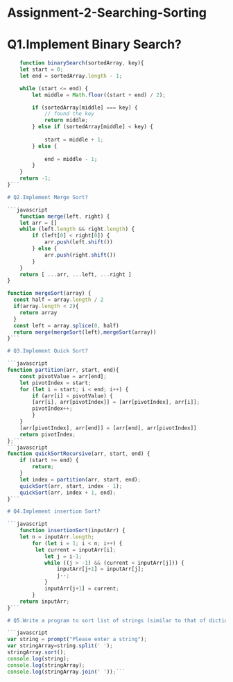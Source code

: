 # Assignment-2-Searching-Sorting

# Q1.Implement Binary Search?

```javascript 
    function binarySearch(sortedArray, key){
    let start = 0;
    let end = sortedArray.length - 1;

    while (start <= end) {
        let middle = Math.floor((start + end) / 2);

        if (sortedArray[middle] === key) {
            // found the key
            return middle;
        } else if (sortedArray[middle] < key) {
            
            start = middle + 1;
        } else {
            
            end = middle - 1;
        }
    }
    return -1;
}```

# Q2.Implement Merge Sort?

```javascript 
    function merge(left, right) {
    let arr = []   
    while (left.length && right.length) {        
        if (left[0] < right[0]) {
            arr.push(left.shift())  
        } else {
            arr.push(right.shift()) 
        }
    }    
    return [ ...arr, ...left, ...right ]
}

function mergeSort(array) {
  const half = array.length / 2
  if(array.length < 2){
    return array 
  }
  const left = array.splice(0, half)
  return merge(mergeSort(left),mergeSort(array))
}```

# Q3.Implement Quick Sort?

```javascript
function partition(arr, start, end){
    const pivotValue = arr[end];
    let pivotIndex = start; 
    for (let i = start; i < end; i++) {
        if (arr[i] < pivotValue) {
        [arr[i], arr[pivotIndex]] = [arr[pivotIndex], arr[i]];
        pivotIndex++;
        }
    }
    [arr[pivotIndex], arr[end]] = [arr[end], arr[pivotIndex]] 
    return pivotIndex;
};```
```javascript
function quickSortRecursive(arr, start, end) {    
    if (start >= end) {
        return;
    }
    let index = partition(arr, start, end);
    quickSort(arr, start, index - 1);
    quickSort(arr, index + 1, end);
}```

# Q4.Implement insertion Sort?

```javascript
    function insertionSort(inputArr) {
    let n = inputArr.length;
        for (let i = 1; i < n; i++) {   
         let current = inputArr[i];
            let j = i-1; 
            while ((j > -1) && (current < inputArr[j])) {
                inputArr[j+1] = inputArr[j];
                j--;
            }
            inputArr[j+1] = current;
        }
    return inputArr;
}```

# Q5.Write a program to sort list of strings (similar to that of dictionary)?

```javascript
var string = prompt("Please enter a string");
var stringArray=string.split(' ');
stringArray.sort();
console.log(string);
console.log(stringArray);
console.log(stringArray.join(' '));```
